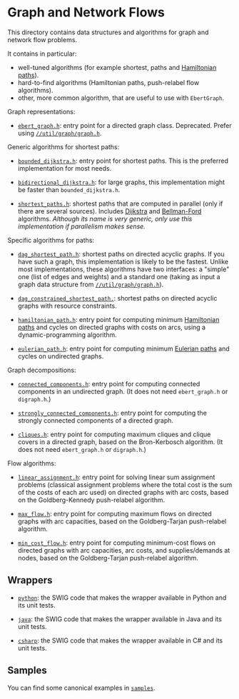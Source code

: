 # Graph and Network Flows

This directory contains data structures and algorithms for graph and
network flow problems.

It contains in particular:

* well-tuned algorithms (for example shortest, paths and
  [Hamiltonian paths](https://en.wikipedia.org/wiki/Hamiltonian_path)).
* hard-to-find algorithms (Hamiltonian paths, push-relabel flow algorithms).
* other, more common algorithm, that are useful to use with `EbertGraph`.

Graph representations:

*   [`ebert_graph.h`](./ebert_graph.h): entry point for a directed graph class.
  Deprecated. Prefer using [`//util/graph/graph.h`](../../graph/graph.h).

Generic algorithms for shortest paths:

*   [`bounded_dijkstra.h`](./bounded_dijkstra.h): entry point for shortest
    paths. This is the preferred implementation for most needs.

*   [`bidirectional_dijkstra.h`](./bidirectional_dijkstra.h): for large graphs,
    this implementation might be faster than `bounded_dijkstra.h`.

*   [`shortest_paths.h`](./shortest_paths.h): shortest paths that are computed
    in parallel (only if there are several sources). Includes
    [Dijkstra](https://en.wikipedia.org/wiki/Dijkstra%27s_algorithm) and
    [Bellman-Ford](https://en.wikipedia.org/wiki/Bellman%E2%80%93Ford_algorithm)
    algorithms. *Although its name is very generic, only use this implementation
    if parallelism makes sense.*

Specific algorithms for paths:

*   [`dag_shortest_path.h`](./dag_shortest_path.h): shortest paths on directed
    acyclic graphs. If you have such a graph, this implementation is likely to
    be the fastest.
    Unlike most implementations, these algorithms have two interfaces: a
    "simple" one (list of edges and weights) and a standard one (taking as input
    a graph data structure from [`//util/graph/graph.h`](../../graph/graph.h)).

*   [`dag_constrained_shortest_path.`](./dag_constrained_shortest_path.h):
    shortest paths on directed acyclic graphs with resource constraints.

*   [`hamiltonian_path.h`](./hamiltonian_path.h): entry point for computing
    minimum [Hamiltonian paths](https://en.wikipedia.org/wiki/Hamiltonian_path)
    and cycles on directed graphs with costs on arcs, using a
    dynamic-programming algorithm.

*   [`eulerian_path.h`](./eulerian_path.h): entry point for computing
    minimum [Eulerian paths](https://en.wikipedia.org/wiki/Eulerian_path)
    and cycles on undirected graphs.

Graph decompositions:

* [`connected_components.h`](./connected_components.h): entry point for computing
  connected components in an undirected graph. (It does not need `ebert_graph.h`
  or `digraph.h`.)

* [`strongly_connected_components.h`](./strongly_connected_components.h): entry
  point for computing the strongly connected components of a directed graph.

* [`cliques.h`](./cliques.h): entry point for computing maximum cliques and
  clique covers in a directed graph, based on the Bron-Kerbosch algorithm.
  (It does not need `ebert_graph.h` or `digraph.h`.)

Flow algorithms:

* [`linear_assignment.h`](./linear_assignment.h): entry point for solving linear
  sum assignment problems (classical assignment problems where the total cost is
  the sum of the costs of each arc used) on directed graphs with arc costs,
  based on the Goldberg-Kennedy push-relabel algorithm.

* [`max_flow.h`](./max_flow.h): entry point for computing maximum flows on
  directed graphs with arc capacities, based on the Goldberg-Tarjan
  push-relabel algorithm.

* [`min_cost_flow.h`](./min_cost_flow.h): entry point for computing minimum-cost
  flows on directed graphs with arc capacities, arc costs, and supplies/demands
  at nodes, based on the Goldberg-Tarjan push-relabel algorithm.

## Wrappers

* [`python`](python): the SWIG code that makes the wrapper available in Python
  and its unit tests.

* [`java`](java): the SWIG code that makes the wrapper available in Java
  and its unit tests.

* [`csharp`](csharp): the SWIG code that makes the wrapper available in C#
  and its unit tests.

## Samples

You can find some canonical examples in [`samples`](./samples).
